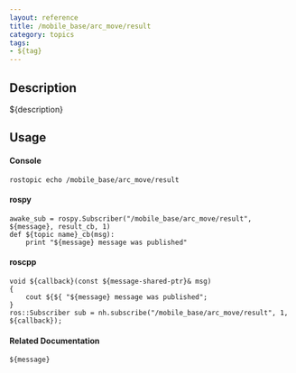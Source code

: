 ```yaml
---
layout: reference
title: /mobile_base/arc_move/result
category: topics
tags: 
- ${tag}
---
```


## Description
${description}

## Usage
#### Console
```
rostopic echo /mobile_base/arc_move/result
```

#### rospy
```
awake_sub = rospy.Subscriber("/mobile_base/arc_move/result", ${message}, result_cb, 1)
def ${topic name}_cb(msg):
    print "${message} message was published"
```

#### roscpp
```
void ${callback}(const ${message-shared-ptr}& msg)
{
    cout ${${ "${message} message was published";
}
ros::Subscriber sub = nh.subscribe("/mobile_base/arc_move/result", 1, ${callback});
```

#### Related Documentation
``${message}``  